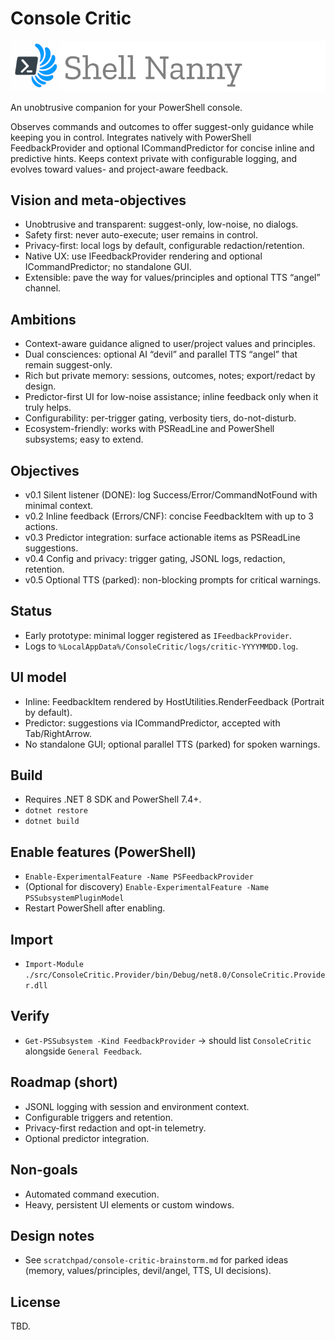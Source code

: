 # Console Critic

![Shell Nanny Banner](assets/shell-nanny-banner.png)

An unobtrusive companion for your PowerShell console.

Observes commands and outcomes to offer suggest-only guidance while keeping you in control.
Integrates natively with PowerShell FeedbackProvider and optional ICommandPredictor for concise inline and predictive hints.
Keeps context private with configurable logging, and evolves toward values- and project-aware feedback.

## Vision and meta‑objectives
- Unobtrusive and transparent: suggest-only, low-noise, no dialogs.
- Safety first: never auto-execute; user remains in control.
- Privacy-first: local logs by default, configurable redaction/retention.
- Native UX: use IFeedbackProvider rendering and optional ICommandPredictor; no standalone GUI.
- Extensible: pave the way for values/principles and optional TTS “angel” channel.

## Ambitions
- Context-aware guidance aligned to user/project values and principles.
- Dual consciences: optional AI “devil” and parallel TTS “angel” that remain suggest-only.
- Rich but private memory: sessions, outcomes, notes; export/redact by design.
- Predictor-first UI for low-noise assistance; inline feedback only when it truly helps.
- Configurability: per-trigger gating, verbosity tiers, do-not-disturb.
- Ecosystem-friendly: works with PSReadLine and PowerShell subsystems; easy to extend.

## Objectives
- v0.1 Silent listener (DONE): log Success/Error/CommandNotFound with minimal context.
- v0.2 Inline feedback (Errors/CNF): concise FeedbackItem with up to 3 actions.
- v0.3 Predictor integration: surface actionable items as PSReadLine suggestions.
- v0.4 Config and privacy: trigger gating, JSONL logs, redaction, retention.
- v0.5 Optional TTS (parked): non-blocking prompts for critical warnings.

## Status
- Early prototype: minimal logger registered as `IFeedbackProvider`.
- Logs to `%LocalAppData%/ConsoleCritic/logs/critic-YYYYMMDD.log`.

## UI model
- Inline: FeedbackItem rendered by HostUtilities.RenderFeedback (Portrait by default).
- Predictor: suggestions via ICommandPredictor, accepted with Tab/RightArrow.
- No standalone GUI; optional parallel TTS (parked) for spoken warnings.

## Build
- Requires .NET 8 SDK and PowerShell 7.4+.
- `dotnet restore`
- `dotnet build`

## Enable features (PowerShell)
- `Enable-ExperimentalFeature -Name PSFeedbackProvider`
- (Optional for discovery) `Enable-ExperimentalFeature -Name PSSubsystemPluginModel`
- Restart PowerShell after enabling.

## Import
- `Import-Module ./src/ConsoleCritic.Provider/bin/Debug/net8.0/ConsoleCritic.Provider.dll`

## Verify
- `Get-PSSubsystem -Kind FeedbackProvider` → should list `ConsoleCritic` alongside `General Feedback`.

## Roadmap (short)
- JSONL logging with session and environment context.
- Configurable triggers and retention.
- Privacy-first redaction and opt-in telemetry.
- Optional predictor integration.

## Non-goals
- Automated command execution.
- Heavy, persistent UI elements or custom windows.

## Design notes
- See `scratchpad/console-critic-brainstorm.md` for parked ideas (memory, values/principles, devil/angel, TTS, UI decisions).

## License
TBD.